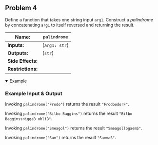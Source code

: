 ## Problem 4

Define a function that takes one string input `arg1`.
Construct a *palindrome* by concatenating `arg1` to itself reversed and returning the result.

| **Name:**         | `palindrome`  |
| ----------------- | ------------- |
| **Inputs:**       | (`arg1: str`) |
| **Outputs:**      | (`str`)       |
| **Side Effects:** |               |
| **Restrictions:** |               |

<details open><summary>Example</summary>

### Example Input & Output

Invoking `palindrome("Frodo")` returns the result `"FrodoodorF"`.

Invoking `palindrome("Bilbo Baggins")` returns the result `"Bilbo BagginssniggaB obliB"`.

Invoking `palindrome("Smeagol")` returns the result `"SmeagollogaemS"`.

Invoking `palindrome("Sam")` returns the result `"SammaS"`.

</details>

